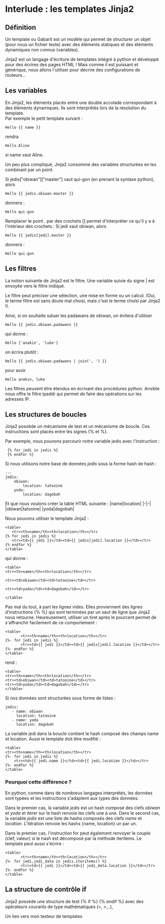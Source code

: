 
# Interlude  : les templates Jinja2


## Définition
Un template ou Gabarit est un modèle qui permet de structurer un objet (pour nous un fichier texte) avec des éléments statiques et des éléments dynamiques non connus (variables). 

Jinja2 est un langage d'écriture de  templates intégré à python et développé pour des écrires des pages HTML  ! Mais comme il est puissant et générique, nous allons l'utiliser pour décrire des configurations de routeurs...

## Les variables

En Jinja2, les éléments placés entre une double accolade correspondant à des éléments dynamiques. Ils sont interprétés lors de la résolution du template.  
Par exemple le petit template suivant :

    Hello {{ name }}

rendra 

    Hello Aline

si name vaut Aline. 
  
 Un peu plus compliqué, Jinja2 consomme des variables structurées en les combinant par un point.

Si jedis["obiwan"]["master"] vaut qui-gon (en prenant la syntaxe python), alors

    Hello {{ jedis.obiwan.master }}

donnera :

    Hello qui-gon

Remplacer le point . par des crochets []  permet d'interpréter ce qu'il y a à l'intérieur des crochets :
Si jedi vaut obiwan, alors

    Hello {{ jedis[jedi].master }} 
 donnera :
 
    Hello qui-gon


## Les filtres
La notion suivante de Jinja2 est le filtre. Une variable suivie du signe | est envoyée vers le filtre indiqué.

Le filtre peut préciser une sélection, une mise en forme ou un calcul. (Oui, le terme filtre est sans doute mal choisi, mais c'est le terme choisi par Jinja2 !).

Ainsi, si on souhaite saluer les padawans de obiwan, on évitera d'utiliser

    Hello {{ jedis.obiwan.padawans }}

 qui donne : 
 

    Hello ['anakin', 'luke']

 
 on écrira plutôt :

    Hello {{ jedis.obiwan.padawans | join(', ') }}
pour avoir 

    Hello anakin, luke

Les filtres peuvent être étendus en écrivant des procédures python. Ansible nous offre le filtre ipaddr qui  permet de faire des opérations sur les adresses IP.

## Les structures de boucles

Jinja2 possède un mécanisme de test et un mécanisme de boucle. Ces instructions sont placés entre les signes {% et  %}.

Par exemple, nous pouvons parcourir notre variable  jedis avec l'instruction :

     {% for jedi in jedis %} 
     {% endfor %}

Si nous utilisons notre base de données *jedis* sous la forme hash de hash :

    ---
    jedis:
        obiwan:
            location: tatooine
        yoda:
            location: dagobah

Et que nous voulons créer la table HTML suivante :
|name|location|
|-|-|
|obiwan|tatooine|
|yoda|dagobah|

Nous pouvons utiliser le template Jinja2 :

    <table>
       <tr><th>name</th><th>location</th></tr>
    {% for jedi in jedis %}
       <tr><td>{{ jedi }}</td><td>{{ jedis[jedi].location }}</td></tr>
    {% endfor %}
    </table>
    
qui donne :

    <table>
    <tr><th>name</th><th>location</th></tr>

    <tr><td>obiwan</td><td>tatooine</td></tr>

    <tr><td>yoda</td><td>dagobah</td></tr>
    
    </table>

Pas mal du tout, à part les lignes vides. Elles proviennent des lignes d'instructions {% %} qui sont terminées par un saut de ligne que Jinja2 nous retourne. Heureusement, utiliser un tiret après le pourcent permet de s'affranchir facilement de ce comportement :

    <table>
           <tr><th>name</th><th>location</th></tr>
    {%- for jedi in jedis %}
           <tr><td>{{ jedi }}</td><td>{{ jedis[jedi].location }}</td></tr>
    {%- endfor %}
    </table>

rend :

    <table>
    <tr><th>name</th><th>location</th></tr>
    <tr><td>obiwan</td><td>tatooine</td></tr>
    <tr><td>yoda</td><td>dagobah</td></tr>
    </table>

Si nos données sont structurées sous forme de listes :

    jedis:
	   - name: obiwan
	     location: tatooine
	   - name: yoda
	     location: dagobah

La variable jedi dans la boucle contient le hash composé des champs name et location. Aussi le template doit être modifié :
  
    <table>
    <tr><th>name</th><th>location</th></tr>
    {%- for jedi in jedis %}
        <tr><td>{{ jedi.name }}</td><td>{{ jedi.location }}</td></tr>
    {%- endfor %}
    </table>

### Pourquoi cette différence ?
En python, comme dans de nombreux langages interprétés, les données sont typées et les instructions s'adaptent aux types des données.

Dans le premier cas, la variable *jedis* est un hash composé des clefs *obiwan* et *yoda* et itérer sur le hash renvoie les clefs une à une.
Dans le second cas, la variable *jedis* est une liste de hashs composés des clefs *name* et *location*. L'itération renvoie les hashs {name, location} un par un.

Dans le premier cas, l'instruction for peut également renvoyer le couple (clef, valeur) si  le hash est décomposé par la méthode iteritems. Le template peut aussi s'écrire :

    <table>
           <tr><th>name</th><th>location</th></tr>
    {%- for jedi,jedi_data in jedis.iteritems() %}
           <tr><td>{{ jedi }}</td><td>{{ jedi_data.location }}</td></tr>
    {%- endfor %}
    </table>

## La structure de contrôle if
 
 Jinja2 possède une structure de test {% if %} {% endif %} avec des opérateurs courants de type mathématiques (=, >,..), 

Un lien vers mon testeur de templates

<!--stackedit_data:
eyJoaXN0b3J5IjpbLTE2Njk1OTUwMjAsLTc0Mzg5NDQxNiwxNT
YxODU1OTIwLDM3NDkxMjA2OSw1MDQ3MjI3OTAsLTk4ODQ2NTYw
OCwtMTc5MDQyNDUzMiwtNjYxOTkwMzI2LDE2MDAyNTUwNDQsMj
EyOTIzODU3Nyw0OTcyODAzMzUsNzMwOTk4MTE2XX0=
-->